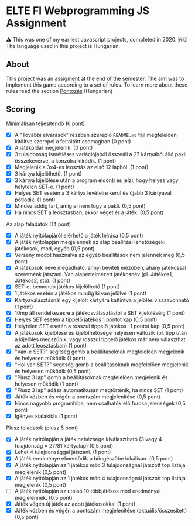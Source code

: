 # ELTE FI Webprogramming JS Assignment

⚠ This was one of my earliest Javascript projects, completed in 2020.
🇭🇺 The language used in this project is Hungarian.

## About

This project was an assigment at the end of the semester.
The aim was to implement this game according to a set of rules.
To learn more about these rules read the section [Pontozás](https://github.com/vikorbogdan/set-assignment#scoring) (Hungarian)

## Scoring

Minimálisan teljesítendő (6 pont)

- [x] A "További elvárások" részben szereplő `README.md` fájl megfelelően kitöltve szerepel a feltöltött csomagban (0 pont)
- [x] A játékoldal megjelenik. (0 pont)
- [x] 3 tulajdonság ismétléses variációjából összeáll a 27 kártyából álló pakli összekeverve, a konzolra kiíródik. (1 pont)
- [x] Megjelenik a 3x4-es leosztás az első 12 lapból. (1 pont)
- [x] 3 kártya kijelölhető. (1 pont)
- [x] 3 kártya kijelölése után a program eldönti és jelzi, hogy helyes vagy helytelen SET-e. (1 pont)
- [x] Helyes SET esetén a 3 kártya levételre kerül és újabb 3 kártyával pótlódik. (1 pont)
- [x] Mindez addig tart, amíg el nem fogy a pakli. (0,5 pont)
- [x] Ha nincs SET a leosztásban, akkor véget ér a játék. (0,5 pont)

Az alap feladatok (14 pont)

- [x] A játék nyitólapjáról elérhető a játék leírása (0,5 pont)
- [x] A játék nyitólapján megjelennek az alap beállítási lehetőségek: játékosok, mód, egyéb (0,5 pont)
- [x] Verseny módot használva az egyéb beállítások nem jelennek meg (0,5 pont)
- [x] A játékosok neve megadható, annyi beviteli mezőben, ahány játékossal szeretnénk játszani. Van alapértelmezett játékosnév (pl. Játékos1, Játékos2, stb). (1 pont)
- [x] SET-et bemondó játékos kijelölhető (1 pont)
- [x] 1 játékos esetén a játékos mindig ki van jelölve (1 pont)
- [x] Kártyaválasztásnál egy kijelölt kártyára kattintva a jelölés visszavonható (1 pont)
- [x] 10mp áll rendelkezésre a játékosválasztástól a SET kijelöléséig (1 pont)
- [x] Helyes SET esetén a tippelő játékos 1 pontot kap (0,5 pont)
- [x] Helytelen SET esetén a rosszul tippelő játékos -1 pontot kap (0,5 pont)
- [x] A játékosok kijelölése és kijelölhetősége helyesen változik (pl. tipp után a kijelölés megszűnik, vagy rosszul tippelő játékos már nem választhat az adott leosztásban) (1 pont)
- [x] "Van-e SET?" segítség gomb a beállításoknak megfelelően megjelenik és helyesen működik (1 pont)
- [x] "Hol van SET?" segítség gomb a beállításoknak megfelelően megjelenik és helyesen működik (0,5 pont)
- [x] "Plusz 3 lap" gomb a beállításoknak megfelelően megjelenik és helyesen működik (1 pont)
- [x] "Plusz 3 lap" adása automatikusan megtörténik, ha nincs SET (1 pont)
- [x] Játék közben és végén a pontszám megjelenítése (0,5 pont)
- [x] Nincs nagyobb programhiba, nem csalhatók elő furcsa jelenségek (0,5 pont)
- [x] Igényes kialakítás (1 pont)

Plusz feladatok (plusz 5 pont)

- [x] A játék nyitólapján a játék nehézsége kiválasztható (3 vagy 4 tulajdonság = 27/81 kártyalap) (0,5 pont)
- [x] Lehet 4 tulajdonsággal játszani. (1 pont)
- [x] A játék eredménye elmentődik a böngészőbe lokálisan. (0,5 pont)
- [x] A játék nyitólapján az 1 játékos mód 3 tulajdonságnál játszott top listája megjelenik (0,5 pont)
- [x] A játék nyitólapján az 1 játékos mód 4 tulajdonságnál játszott top listája megjelenik (0,5 pont)
- [ ] A játék nyitólapján az utolsó 10 többjátékos mód eredményei megjelennek. (0,5 pont)
- [x] Játék végén új játék az adott játékosokkal (1 pont)
- [x] Játék közben és végén a pontszám megjelenítése (aktuális/összesített) (0,5 pont)
